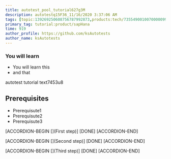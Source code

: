 ```yaml
---
title: autotest_pool_tutorial627g3M
description: autotestq15F36_11/16/2020 3:37:06 AM
tags: [topic:139269250608756787992873,products:tech/73554900100700000996,tutorial:experience/advanced]
primary_tag: tutorial:product/sapHana
time: 919
author_profile: https://github.com/ksAutotests
author_name: ksAutotests
---
```

### You will learn
- You will learn this
- and that

autotest tutorial text7453u8

## Prerequisites
- Prerequisute1
- Prerequisute2
- Prerequisute3

[ACCORDION-BEGIN [](First step)]
[DONE]
[ACCORDION-END]

[ACCORDION-BEGIN [](Second step)]
[DONE]
[ACCORDION-END]

[ACCORDION-BEGIN [](Third step)]
[DONE]
[ACCORDION-END]

